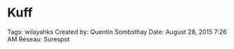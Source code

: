 # Kuff

Tags: wilayahks
Created by: Quentin Sombsthay
Date: August 28, 2015 7:26 AM
Réseau: Surespot